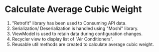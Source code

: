 # Calculate Average Cubic Weight
1. "Retrofit" library has been used to Consuming API data.
2. Serialization/ Deserialization is handled using "Moshi" library.
3. ViewModel is used to retain data during configuration changes.
4. Recycler view to display list of "Air Conditioners".
4. Reusable util methods are created to calculate average cubic weight.
